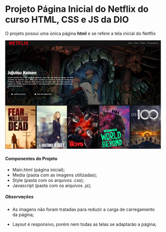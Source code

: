 # Projeto Página Inicial do Netflix do curso HTML, CSS e JS da DIO #

O projeto possui uma única página **html** e se refere a tela inicial do Netflix

![PaginaNetflix](https://github.com/Threads-creator/Netflix/blob/master/netflix_versao1.png)

#### Componentes do Projeto ####

- Main.html (página inicial);
- Media (pasta com as imagens utilizadas);
- Style (pasta com os arquivos .css);
- Javascript (pasta com os arquivos .js);

##### Observações #####

- As imagens não foram tratadas para reduzir a carga de carregamento da página;

- Layout é responsivo, porém nem todas as telas se adaptarão a página;
